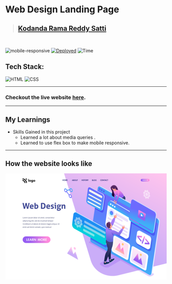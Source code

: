 # Web Design Landing  Page

> ## [Kodanda Rama Reddy Satti](https://portfolio-sable-eta-55.vercel.app/)

<br/>

![mobile-responsive](https://img.shields.io/badge/Mobile%20Responsive-Yes-green)
[![Deployed](https://img.shields.io/badge/Deployed-Yes-green)](#)
![Time](https://img.shields.io/badge/Time%20Taken-3hrs-green)

## Tech Stack:

![HTML](https://img.shields.io/badge/html-3670A0?style=for-the-badge&logo=html5&logoColor=white)
![CSS](https://img.shields.io/badge/CSS-%234ea94b.svg?style=for-the-badge&logo=css3&logoColor=white)

---

### Checkout the live website [here]().

---

## My Learnings

-   Skills Gained in this project
    -   Learned a lot about media queries .
    -   Learned to use flex box to make mobile responsive. 

---

## How the website looks like

![Desktop](./8.png)